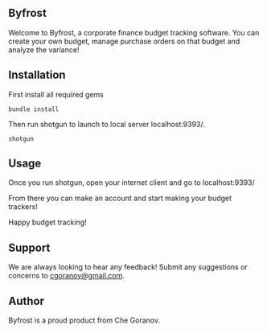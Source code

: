 ## Byfrost

Welcome to Byfrost, a corporate finance budget tracking software. You can create your own budget, manage purchase orders on that budget and analyze the variance! 

## Installation

First install all required gems

```
bundle install
```

Then run shotgun to launch to local server localhost:9393/.

```
shotgun
```

## Usage

Once you run shotgun, open your internet client and go to localhost:9393/

From there you can make an account and start making your budget trackers! 

Happy budget tracking! 

## Support

We are always looking to hear any feedback! Submit any suggestions or concerns to cgoranov@gmail.com.

## Author

Byfrost is a proud product from Che Goranov.
